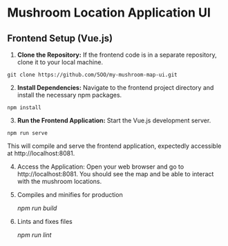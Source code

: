 
# Mushroom Location Application UI  

## Frontend Setup (Vue.js)  

1. **Clone the Repository:** If the frontend code is in a separate repository, clone it to your local machine.  
```
git clone https://github.com/5OO/my-mushroom-map-ui.git
```
2. **Install Dependencies:** Navigate to the frontend project directory and install the necessary npm packages.  
```
npm install
```

3. **Run the Frontend Application:** Start the Vue.js development server. 

```
npm run serve
```  


   This will compile and serve the frontend application, expectedly accessible at http://localhost:8081.

4. Access the Application: Open your web browser and go to http://localhost:8081. You should see the map and be able to interact with the mushroom locations.


5. Compiles and minifies for production

    *npm run build*


6. Lints and fixes files

    *npm run lint*

